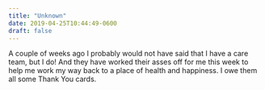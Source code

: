 ```yaml
---
title: "Unknown"
date: 2019-04-25T10:44:49-0600
draft: false
---
```


A couple of weeks ago I probably would not have said that I have a care team, but I do! And they have worked their asses off for me this week to help me work my way back to a place of health and happiness. I owe them all some Thank You cards.

